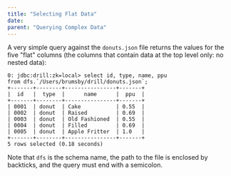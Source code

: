```yaml
---
title: "Selecting Flat Data"
date:  
parent: "Querying Complex Data"
---
```

A very simple query against the `donuts.json` file returns the values for the
five "flat" columns (the columns that contain data at the top level only: no
nested data):

    0: jdbc:drill:zk=local> select id, type, name, ppu
    from dfs.`/Users/brumsby/drill/donuts.json`;
    +-------+--------+----------------+-------+
    |  id   |  type  |      name      |  ppu  |
    +-------+--------+----------------+-------+
    | 0001  | donut  | Cake           | 0.55  |
    | 0002  | donut  | Raised         | 0.69  |
    | 0003  | donut  | Old Fashioned  | 0.55  |
    | 0004  | donut  | Filled         | 0.69  |
    | 0005  | donut  | Apple Fritter  | 1.0   |
    +-------+--------+----------------+-------+
    5 rows selected (0.18 seconds)

Note that `dfs` is the schema name, the path to the file is enclosed by
backticks, and the query must end with a semicolon.

